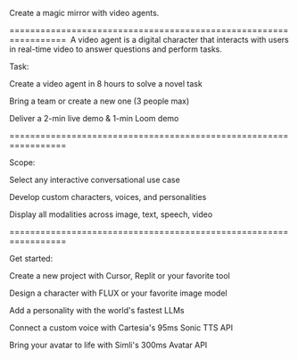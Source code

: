 Create a magic mirror with video agents.

=================================================================
​
A video agent is a digital character that interacts with users in real-time video to answer questions and perform tasks.

​Task:

​​Create a video agent in 8 hours to solve a novel task

​​Bring a team or create a new one (3 people max)

​​Deliver a 2-min live demo & 1-min Loom demo

=================================================================

​Scope:

​Select any interactive conversational use case

​Develop custom characters, voices, and personalities

​Display all modalities across image, text, speech, video

=================================================================

​Get started:

​Create a new project with Cursor, Replit or your favorite tool

​Design a character with FLUX or your favorite image model

​Add a personality with the world's fastest LLMs

​Connect a custom voice with Cartesia's 95ms Sonic TTS API

​Bring your avatar to life with Simli's 300ms Avatar API

